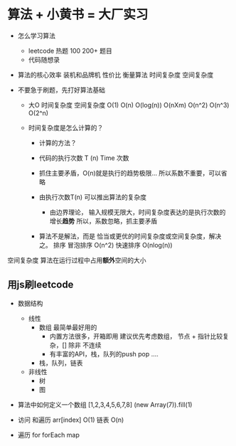 # 算法 + 小黄书 = 大厂实习

- 怎么学习算法
  - leetcode 热题 100   200+ 题目
  - 代码随想录 

- 算法的核心效率 
装机和品牌机  性价比 
衡量算法 时间复杂度 空间复杂度

- 不要急于刷题，先打好算法基础 
  - 大O 时间复杂度 空间复杂度
  O(1) O(n) O(log(n)) O(nXm) O(n^2) O(n^3) O(2^n)

  - 时间复杂度是怎么计算的？
    - 计算的方法？
    - 代码的执行次数 T (n) Time  次数
    - 抓住主要矛盾，O(n)就是执行的趋势极限... 
      所以系数不重要，可以省略
    - 由执行次数T(n) 可以推出算法的复杂度
      - 由边界理论， 输入规模无限大，时间复杂度表达的是执行次数的增长**趋势**
        所以，系数忽略，抓主要矛盾

    - 算法不是解法，而是 恰当或更优的时间复杂度或空间复杂度，解决之。
      排序 冒泡排序 O(n^2)
      快速排序 O(nlog(n))
      
空间复杂度
  算法在运行过程中占用**额外**空间的大小


## 用js刷leetcode

- 数据结构
  - 线性
    - 数组 最简单最好用的
      - 内置方法很多，开箱即用
        建议优先考虑数组， 节点 + 指针比较复杂，[]
        除非 不连续
      - 有丰富的API，栈，队列的push pop ....
    - 栈，队列，链表
  - 非线性
    - 树
    - 图

- 算法中如何定义一个数组
  [1,2,3,4,5,6,7,8]
  (new Array(7)).fill(1)

- 访问 和遍历
  arr[index]  O(1) 链表 O(n) 
- 遍历
  for
  forEach
  map
  